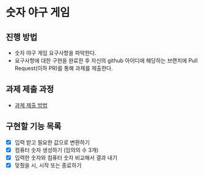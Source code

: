 # 숫자 야구 게임
## 진행 방법
* 숫자 야구 게임 요구사항을 파악한다.
* 요구사항에 대한 구현을 완료한 후 자신의 github 아이디에 해당하는 브랜치에 Pull Request(이하 PR)를 통해 과제를 제출한다.

## 과제 제출 과정
* [과제 제출 방법](https://github.com/next-step/nextstep-docs/tree/master/precourse)

## 구현할 기능 목록
- [x] 입력 받고 필요한 값으로 변환하기
- [x] 컴퓨터 숫자 생성하기  (임의의 수 3개)
- [x] 입력한 숫자와 컴퓨터 숫자 비교해서 결과 내기 
- [x] 맞췄을 시, 시작 또는 종료하기